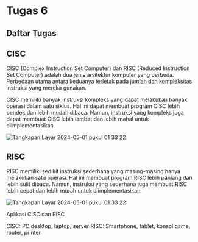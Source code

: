 # Tugas 6

## Daftar Tugas 

## CISC
CISC (Complex Instruction Set Computer) dan RISC (Reduced Instruction Set Computer) adalah dua jenis arsitektur komputer yang berbeda. Perbedaan utama antara keduanya terletak pada jumlah dan kompleksitas instruksi yang mereka gunakan.

CISC memiliki banyak instruksi kompleks yang dapat melakukan banyak operasi dalam satu siklus. Hal ini dapat membuat program CISC lebih pendek dan lebih mudah dibaca. Namun, instruksi yang kompleks juga dapat membuat CISC lebih lambat dan lebih mahal untuk diimplementasikan.

![Tangkapan Layar 2024-05-01 pukul 01 33 22](https://github.com/zakwanaraffi/SysOP24-3123521030/assets/160553582/061b5024-e94c-4bdc-ba7d-5bd36f9f6991)


## RISC
RISC memiliki sedikit instruksi sederhana yang masing-masing hanya melakukan satu operasi. Hal ini membuat program RISC lebih panjang dan lebih sulit dibaca. Namun, instruksi yang sederhana juga membuat RISC lebih cepat dan lebih murah untuk diimplementasikan.

![Tangkapan Layar 2024-05-01 pukul 01 33 22](https://github.com/zakwanaraffi/SysOP24-3123521030/assets/160553582/16cee504-dfb0-4ee9-8d7d-7c279a396908)

Aplikasi CISC dan RISC

CISC: PC desktop, laptop, server
RISC: Smartphone, tablet, konsol game, router, printer

